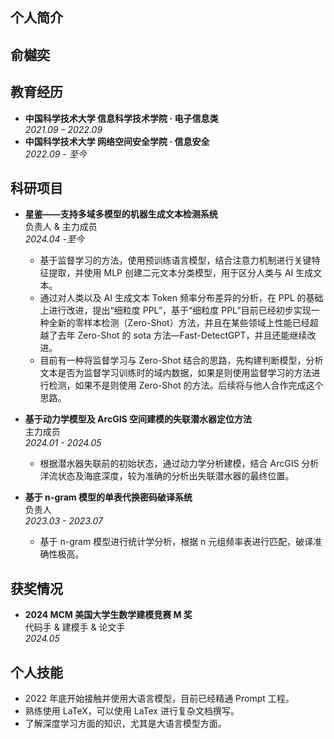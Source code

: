 ## 个人简介

## 俞樾奕

## 教育经历

- **中国科学技术大学 信息科学技术学院 · 电子信息类**  
  *2021.09 – 2022.09*
- **中国科学技术大学 网络空间安全学院 · 信息安全**  
  *2022.09 - 至今*  

## 科研项目

- **星鉴——支持多域多模型的机器生成文本检测系统**  
  负责人 & 主力成员  
  *2024.04 -至今*
  - 基于监督学习的方法，使用预训练语言模型，结合注意力机制进行关键特征提取，并使用 MLP 创建二元文本分类模型，用于区分人类与 AI 生成文本。
  - 通过对人类以及 AI 生成文本 Token 频率分布差异的分析，在 PPL 的基础上进行改进，提出“细粒度 PPL”，基于“细粒度 PPL”目前已经初步实现一种全新的零样本检测（Zero-Shot）方法，并且在某些领域上性能已经超越了去年 Zero-Shot 的 sota 方法—Fast-DetectGPT，并且还能继续改进。
  - 目前有一种将监督学习与 Zero-Shot 结合的思路，先构建判断模型，分析文本是否为监督学习训练时的域内数据，如果是则使用监督学习的方法进行检测，如果不是则使用 Zero-Shot 的方法。后续将与他人合作完成这个思路。

- **基于动力学模型及 ArcGIS 空间建模的失联潜水器定位方法**  
  主力成员  
  *2024.01 - 2024.05*
  - 根据潜水器失联前的初始状态，通过动力学分析建模，结合 ArcGIS 分析洋流状态及海底深度，较为准确的分析出失联潜水器的最终位置。

- **基于 n-gram 模型的单表代换密码破译系统**  
  负责人  
  *2023.03 - 2023.07*
  - 基于 n-gram 模型进行统计学分析，根据 n 元组频率表进行匹配，破译准确性极高。

## 获奖情况

- **2024 MCM 美国大学生数学建模竞赛 M 奖**  
  代码手 & 建模手 & 论文手  
  *2024.05*


## 个人技能

- 2022 年底开始接触并使用大语言模型，目前已经精通 Prompt 工程。
- 熟练使用 LaTeX，可以使用 LaTex 进行复杂文档撰写。
- 了解深度学习方面的知识，尤其是大语言模型方面。
